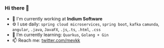 ### Hi there 👋

- 🏢 I'm currently working at **Indium Software**
- ⚙️ I use daily: `spring cloud microservices`, `spring boot`, `kafka` `camunda`, `angular`, `.java`, `JavaFX`, `.js`,`.ts`, `.html`, `.css`
- 🌱 I’m currently learning: `Quarkus`, `Golang + Gin`
- 📫 Reach me: [twitter.com/mevkk](https://twitter.com/mevkk)

<!--
**vivekkrkarn/vivekkrkarn** is a ✨ _special_ ✨ repository because its `README.md` (this file) appears on your GitHub profile.

Here are some ideas to get you started:

- 🔭 I’m currently working on ...
- 🌱 I’m currently learning ...
- 👯 I’m looking to collaborate on ...
- 🤔 I’m looking for help with ...
- 💬 Ask me about ...
- 📫 How to reach me: ...
- 😄 Pronouns: ...
- ⚡ Fun fact: ...
-->
